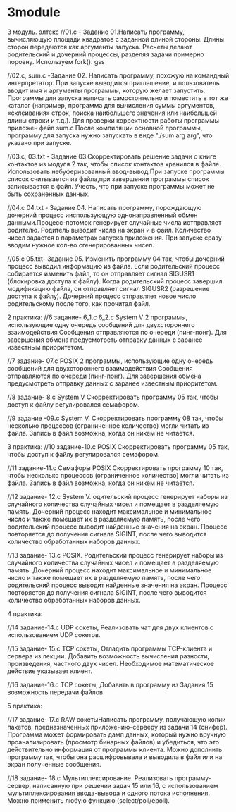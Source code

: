 # 3module
3 модуль. элтекс
//01.с - Задание 01.Написать программу, вычисляющую площади квадратов с заданной длиной стороны. Длины сторон передаются как аргументы запуска. Расчеты делают родительский и дочерний процессы, разделяя задачи примерно поровну. Используем fork(). gss 


//02.c, sum.c -Задание 02. Написать программу, похожую на командный интерпретатор. При запуске выводится приглашение, и пользователь вводит имя и аргументы программы, которую желает запустить. Программы для запуска написать самостоятельно и поместить в тот же каталог (например, программа для вычисления суммы аргументов, «склеивания» строк, поиска наибольшего значения или наибольшей длины строки и т.д.). Для проверки корректности работы программы приложен файл sum.c После компиляции основной программы, программу для запуска нужно запускать в виде "./sum arg arg", что указано при запуске. 


//03.с, 03.txt - Задание 03.Скорректировать решение задачи о книге контактов из модуля 2 так, чтобы список контактов хранился в файле. Использовать небуферизованный ввод-вывод.При запуске программы список считывается из файла,при завершении программы список записывается в файл. Учесть, что при запуске программы может не быть сохраненных данных. 


//04.c 04.txt - Задание 04. Написать программу, порождающую дочерний процесс ииспользующую однонаправленный обмен данными.Процесс-потомок генерирует случайные числа иотправляет родителю. Родитель выводит числа на экран и в файл. Количество чисел задается в параметрах запуска приложения. При запуске сразу вводим нужное кол-во сгенерированных чисел. 


//05.c 05.txt- Задание 05. Изменить программу 04 так, чтобы дочерний процесс выводил информацию из файла. Если родительский процесс собирается изменить файл, то он отправляет сигнал SIGUSR1 (блокировка доступа к файлу). Когда родительский процесс завершил модификацию файла, он отправляет сигнал SIGUSR2 (разрешение доступа к файлу). Дочерний процесс отправляет новое число родительскому после того, как прочитал файл.  

2 практика: 
//6 задание- 6_1.с 6_2.с System V  2 программы, использующие одну очередь  сообщений для двухстороннего взаимодействия Сообщения отправляются по очереди (пинг-понг).  Для завершения обмена предусмотреть отправку данных с заранее известным приоритетом. 

//7 задание- 07.с  POSIX 2 программы, использующие одну очередь  сообщений для двухстороннего взаимодействия Сообщения отправляются по очереди (пинг-понг).  Для завершения обмена предусмотреть отправку данных с заранее известным приоритетом.

//8 задание- 8.с  System V Скорректировать программу 05 так, чтобы доступ к файлу регулировался семафором.

//9 задание -09.с System V. Скорректировать программу 08 так, чтобы несколько процессов (ограниченное количество) могли читать из файла. Запись в файл возможна, когда он никем не читается. 


3 практика: 
//10 задание-10.с POSIX Скорректировать программу 05 так, чтобы доступ к файлу регулировался семафором.

//11 задание-11.c Семафоры POSIX Скорректировать программу 10 так, чтобы несколько процессов (ограниченное количество) могли читать из файла. Запись в файл возможна, когда он никем не читается. 

//12 задание- 12.c System V. одительский процесс генерирует наборы из случайного количества случайных чисел и помещает в разделяемую память. 
Дочерний процесс находит максимальное и минимальное число и также помещает их в разделяемую память, после чего родительский процесс выводит найденные значения на экран. Процесс повторяется до получения сигнала SIGINT, после чего выводится количество обработанных наборов данных.

//13 задание- 13.c  POSIX. Родительский процесс генерирует наборы из случайного количества случайных чисел и помещает в разделяемую память. Дочерний процесс находит максимальное и минимальное число и также помещает их в разделяемую память, после чего родительский процесс выводит найденные значения на экран. Процесс повторяется до получения сигнала SIGINT, после чего выводится количество обработанных наборов данных.


4 практика: 

//14 задание-14.с UDP сокеты, Реализовать чат для двух клиентов с использованием UDP сокетов. 

//15 задание- 15.с TCP сокеты, Отладить программы ТСP-клиента и сервера из лекции. Добавить возможность вычисления разности, произведения, частного двух чисел. Необходимое математическое действие указывает клиент.

//16 задание-16.с TCP сокеты, Добавить в программу из Задания 15 возможность передачи файлов. 

5 практика: 

//17 задание- 17.с RAW сокетыНаписать программу, получающую копии пакетов, предназначенных 
приложению-серверу из задачи 14 (снифер). Программа может формировать дамп данных, который нужно вручную проанализировать (просмотр бинарных файлов) и убедиться, что это действительно информация от программы клиента. Можно дополнить программу так, чтобы она расшифровывала и выводила в файл или на экран полученные сообщения.


//18 задание- 18.с Мультиплексирование. Реализовать программу-сервер, написанную при решении задач 15 или 16, с использованием мультиплексирования ввода-вывода и одного потока исполнения. Можно применить любую функцию (select/poll/epoll).
